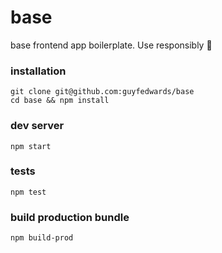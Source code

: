 # base

base frontend app boilerplate. Use responsibly :beer:

### installation
```
git clone git@github.com:guyfedwards/base
cd base && npm install
```

### dev server
```
npm start
```

### tests
```
npm test
```

### build production bundle
```
npm build-prod
```
